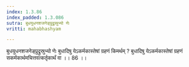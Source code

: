 ```yaml
---
index: 1.3.86
index_padded: 1.3.086
sutra: बुधयुधनशजनेङ्प्रुद्रुस्रुभ्यो णेः
vritti: mahabhashyam

---
```

 बुधयुधनशजनेङ्प्रुद्रुस्रुभ्यो णेः बुधादिषु येऽकर्मकास्तेषां ग्रहणं किमर्थम् ? बुधादिषु येऽकर्मकास्तेषां ग्रहणं सकर्मकार्थमचित्तवत्कर्तृकार्थं वा ।। 86 ।। 